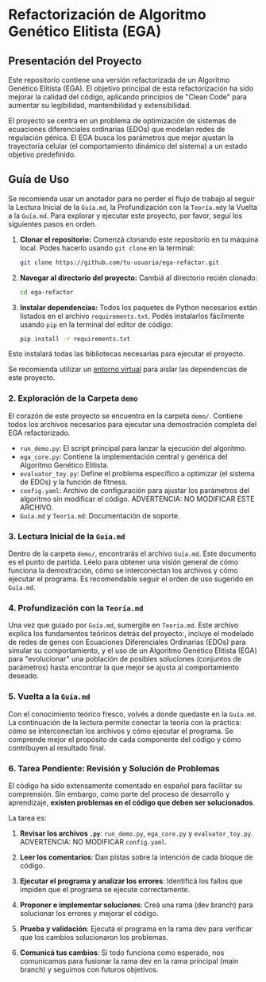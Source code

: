 # Refactorización de Algoritmo Genético Elitista (EGA)

## Presentación del Proyecto

Este repositorio contiene una versión refactorizada de un Algoritmo Genético Elitista (EGA). El objetivo principal de esta refactorización ha sido mejorar la calidad del código, aplicando principios de "Clean Code" para aumentar su legibilidad, mantenibilidad y extensibilidad.

El proyecto se centra en un problema de optimización de sistemas de ecuaciones diferenciales ordinarias (EDOs) que modelan redes de regulación génica. El EGA busca los parámetros que mejor ajustan la trayectoria celular (el comportamiento dinámico del sistema) a un estado objetivo predefinido.

## Guía de Uso

Se recomienda usar un anotador para no perder el flujo de trabajo al seguir la Lectura Inicial de la `Guía.md`, la Profundización con la `Teoría.md`y la Vuelta a la `Guía.md`.
Para explorar y ejecutar este proyecto, por favor, seguí los siguientes pasos en orden.

1.  **Clonar el repositorio:** Comenzá clonando este repositorio en tu máquina local. Podes hacerlo usando `git clone` en la terminal:

    ```bash
    git clone https://github.com/tu-usuario/ega-refactor.git
    ```

2.  **Navegar al directorio del proyecto:** Cambiá al directorio recién clonado:

    ```bash
    cd ega-refactor
    ```

3.  **Instalar dependencias:** Todos los paquetes de Python necesarios están listados en el archivo `requirements.txt`. Podés instalarlos fácilmente usando `pip` en la terminal del editor de código:

    ```bash
    pip install -r requirements.txt
    ```

Esto instalará todas las bibliotecas necesarias para ejecutar el proyecto.

Se recomienda utilizar un [entorno virtual](https://docs.python.org/3/tutorial/venv.html) para aislar las dependencias de este proyecto.

### 2. Exploración de la Carpeta `demo`

El corazón de este proyecto se encuentra en la carpeta `demo/`. Contiene todos los archivos necesarios para ejecutar una demostración completa del EGA refactorizado.

-   `run_demo.py`: El script principal para lanzar la ejecución del algoritmo.
-   `ega_core.py`: Contiene la implementación central y genérica del Algoritmo Genético Elitista.
-   `evaluator_toy.py`: Define el problema específico a optimizar (el sistema de EDOs) y la función de fitness.
-   `config.yaml`: Archivo de configuración para ajustar los parámetros del algoritmo sin modificar el código.
    ADVERTENCIA: NO MODIFICAR ESTE ARCHIVO.
-   `Guía.md` y `Teoría.md`: Documentación de soporte.

### 3. Lectura Inicial de la `Guía.md`

Dentro de la carpeta `demo/`, encontrarás el archivo `Guía.md`. Este documento es el punto de partida. Léelo para obtener una visión general de cómo funciona la demostración, cómo se interconectan los archivos y cómo ejecutar el programa. Es recomendable seguir el orden de uso sugerido en `Guía.md`.

### 4. Profundización con la `Teoría.md`

Una vez que guiado por `Guía.md`, sumergite en `Teoría.md`. Este archivo explica los fundamentos teóricos detrás del proyecto:, incluye el modelado de redes de genes con Ecuaciones Diferenciales Ordinarias (EDOs) para simular su comportamiento, y el uso de un Algoritmo Genético Elitista (EGA) para "evolucionar" una población de posibles soluciones (conjuntos de parámetros) hasta encontrar la que mejor se ajusta al comportamiento deseado.

### 5. Vuelta a la `Guía.md`

Con el conocimiento teórico fresco, volvés a donde quedaste en la `Guía.md`. La continuación de la lectura permite conectar la teoría con la práctica: cómo se interconectan los archivos y cómo ejecutar el programa. Se comprende mejor el propósito de cada componente del código y cómo contribuyen al resultado final.

### 6. Tarea Pendiente: Revisión y Solución de Problemas

El código ha sido extensamente comentado en español para facilitar su comprensión. Sin embargo, como parte del proceso de desarrollo y aprendizaje, **existen problemas en el código que deben ser solucionados**.

La tarea es:
1.  **Revisar los archivos `.py`**: `run_demo.py`, `ega_core.py` y `evaluator_toy.py`. ADVERTENCIA: NO MODIFICAR `config.yaml`.

2.  **Leer los comentarios**: Dan pistas sobre la intención de cada bloque de código.
3.  **Ejecutar el programa y analizar los errores**: Identificá los fallos que impiden que el programa se ejecute correctamente.
4.  **Proponer e implementar soluciones**: Creá una rama (dev branch) para solucionar los errores y mejorar el código.
5.  **Prueba y validación**: Ejecutá el programa en la rama dev para verificar que los cambios solucionaron los problemas.
6.  **Comunicá tus cambios**: Si todo funciona como esperado, nos comunicamos para fusionar la rama dev en la rama principal (main branch) y seguimos con futuros objetivos.